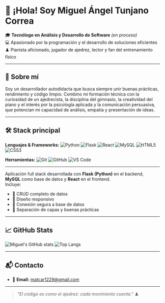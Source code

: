 # 👋 ¡Hola! Soy Miguel Ángel Tunjano Correa

🎓 **Tecnólogo en Análisis y Desarrollo de Software** *(en proceso)*  
💻 Apasionado por la programación y el desarrollo de soluciones eficientes  
♟️ Pianista aficionado, jugador de ajedrez, lector y fan del entrenamiento físico

---

## 🚀 Sobre mí
Soy un desarrollador autodidacta que busca siempre unir buenas prácticas, rendimiento y código limpio. Combino mi formación técnica con la curiosidad de un ajedrecista, la disciplina del gimnasio, la creatividad del piano y el interés por la psicología aplicada y la comunicación persuasiva, que potencian mi capacidad de análisis, empatía y presentación de ideas.

---

## 🛠 Stack principal
**Lenguajes & Frameworks:**
![Python](https://img.shields.io/badge/Python-3776AB?logo=python&logoColor=white)
![Flask](https://img.shields.io/badge/Flask-000000?logo=flask&logoColor=white)
![React](https://img.shields.io/badge/React-20232A?logo=react&logoColor=61DAFB)
![MySQL](https://img.shields.io/badge/MySQL-4479A1?logo=mysql&logoColor=white)
![HTML5](https://img.shields.io/badge/HTML5-E34F26?logo=html5&logoColor=white)
![CSS3](https://img.shields.io/badge/CSS3-1572B6?logo=css3&logoColor=white)

**Herramientas:**
![Git](https://img.shields.io/badge/Git-F05032?logo=git&logoColor=white)
![GitHub](https://img.shields.io/badge/GitHub-181717?logo=github&logoColor=white)
![VS Code](https://img.shields.io/badge/VS%20Code-007ACC?logo=visual-studio-code&logoColor=white)

---
Aplicación full stack desarrollada con **Flask (Python)** en el backend, **MySQL** como base de datos y **React** en el frontend.  
Incluye:
- 🔹 CRUD completo de datos
- 🔹 Diseño responsivo
- 🔹 Conexión segura a base de datos
- 🔹 Separación de capas y buenas prácticas

---

## 📈 GitHub Stats
![Miguel's GitHub stats](https://github-readme-stats.vercel.app/api?username=matcar12345&show_icons=true&theme=tokyonight)
![Top Langs](https://github-readme-stats.vercel.app/api/top-langs/?username=matcar12345&layout=compact&theme=tokyonight)

---

## 📬 Contacto
- 📧 **Email:** matcar1229@gmail.com  

---
> _"El código es como el ajedrez: cada movimiento cuenta."_ ♟️
